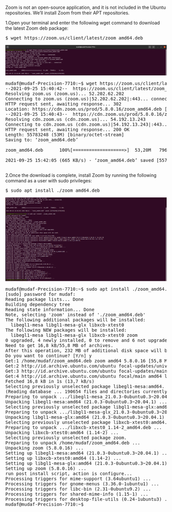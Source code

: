 Zoom is not an open-source application, and it is not included in the Ubuntu repositories. We’ll install Zoom from their APT repositories.

1.Open your terminal and enter the following wget command to download the latest Zoom deb package:
<pre>
$ wget https://zoom.us/client/latest/zoom_amd64.deb
</pre>

![alt img](https://github.com/syaifulahdan/App-Req/blob/main/Standar-App/Zoom-image/1-wget-zoom.png)
<pre>
mudaf@mudaf-Precision-7710:~$ wget https://zoom.us/client/latest/zoom_amd64.deb
--2021-09-25 15:40:42--  https://zoom.us/client/latest/zoom_amd64.deb
Resolving zoom.us (zoom.us)... 52.202.62.202
Connecting to zoom.us (zoom.us)|52.202.62.202|:443... connected.
HTTP request sent, awaiting response... 302 
Location: https://cdn.zoom.us/prod/5.8.0.16/zoom_amd64.deb [following]
--2021-09-25 15:40:43--  https://cdn.zoom.us/prod/5.8.0.16/zoom_amd64.deb
Resolving cdn.zoom.us (cdn.zoom.us)... 54.192.13.243
Connecting to cdn.zoom.us (cdn.zoom.us)|54.192.13.243|:443... connected.
HTTP request sent, awaiting response... 200 OK
Length: 55783248 (53M) [binary/octet-stream]
Saving to: ‘zoom_amd64.deb’

zoom_amd64.deb      100%[===================>]  53,20M   796KB/s    in 82s     

2021-09-25 15:42:05 (665 KB/s) - ‘zoom_amd64.deb’ saved [55783248/55783248]

</pre>

2.Once the download is complete, install Zoom by running the following command as a user with sudo privileges:
<pre>
$ sudo apt install ./zoom_amd64.deb
</pre>

![alt img](https://github.com/syaifulahdan/App-Req/blob/main/Standar-App/Zoom-image/2-install%20zoom.png)

<pre>
mudaf@mudaf-Precision-7710:~$ sudo apt install ./zoom_amd64.deb
[sudo] password for mudaf: 
Reading package lists... Done
Building dependency tree       
Reading state information... Done
Note, selecting 'zoom' instead of './zoom_amd64.deb'
The following additional packages will be installed:
  libegl1-mesa libgl1-mesa-glx libxcb-xtest0
The following NEW packages will be installed:
  libegl1-mesa libgl1-mesa-glx libxcb-xtest0 zoom
0 upgraded, 4 newly installed, 0 to remove and 6 not upgraded.
Need to get 16,8 kB/55,8 MB of archives.
After this operation, 232 MB of additional disk space will be used.
Do you want to continue? [Y/n] y
Get:1 /home/mudaf/zoom_amd64.deb zoom amd64 5.8.0.16 [55,8 MB]
Get:2 http://id.archive.ubuntu.com/ubuntu focal-updates/universe amd64 libegl1-mesa amd64 21.0.3-0ubuntu0.3~20.04.1 [6.456 B]
Get:3 http://id.archive.ubuntu.com/ubuntu focal-updates/main amd64 libgl1-mesa-glx amd64 21.0.3-0ubuntu0.3~20.04.1 [5.532 B]
Get:4 http://id.archive.ubuntu.com/ubuntu focal/main amd64 libxcb-xtest0 amd64 1.14-2 [4.804 B]
Fetched 16,8 kB in 1s (13,7 kB/s)         
Selecting previously unselected package libegl1-mesa:amd64.
(Reading database ... 190654 files and directories currently installed.)
Preparing to unpack .../libegl1-mesa_21.0.3-0ubuntu0.3~20.04.1_amd64.deb ...
Unpacking libegl1-mesa:amd64 (21.0.3-0ubuntu0.3~20.04.1) ...
Selecting previously unselected package libgl1-mesa-glx:amd64.
Preparing to unpack .../libgl1-mesa-glx_21.0.3-0ubuntu0.3~20.04.1_amd64.deb ...
Unpacking libgl1-mesa-glx:amd64 (21.0.3-0ubuntu0.3~20.04.1) ...
Selecting previously unselected package libxcb-xtest0:amd64.
Preparing to unpack .../libxcb-xtest0_1.14-2_amd64.deb ...
Unpacking libxcb-xtest0:amd64 (1.14-2) ...
Selecting previously unselected package zoom.
Preparing to unpack /home/mudaf/zoom_amd64.deb ...
Unpacking zoom (5.8.0.16) ...
Setting up libegl1-mesa:amd64 (21.0.3-0ubuntu0.3~20.04.1) ...
Setting up libxcb-xtest0:amd64 (1.14-2) ...
Setting up libgl1-mesa-glx:amd64 (21.0.3-0ubuntu0.3~20.04.1) ...
Setting up zoom (5.8.0.16) ...
run post install script, action is configure...
Processing triggers for mime-support (3.64ubuntu1) ...
Processing triggers for gnome-menus (3.36.0-1ubuntu1) ...
Processing triggers for libc-bin (2.31-0ubuntu9.2) ...
Processing triggers for shared-mime-info (1.15-1) ...
Processing triggers for desktop-file-utils (0.24-1ubuntu3) ...
mudaf@mudaf-Precision-7710:~$
</pre>
